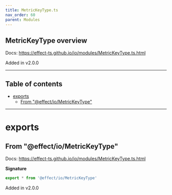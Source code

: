 ```yaml
---
title: MetricKeyType.ts
nav_order: 60
parent: Modules
---
```


## MetricKeyType overview

Docs: https://effect-ts.github.io/io/modules/MetricKeyType.ts.html

Added in v2.0.0

---

<h2 class="text-delta">Table of contents</h2>

- [exports](#exports)
  - [From "@effect/io/MetricKeyType"](#from-effectiometrickeytype)

---

# exports

## From "@effect/io/MetricKeyType"

Docs: https://effect-ts.github.io/io/modules/MetricKeyType.ts.html

**Signature**

```ts
export * from '@effect/io/MetricKeyType'
```

Added in v2.0.0
